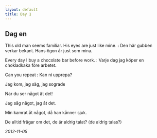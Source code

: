 ```yaml
---
layout: default
title: Day 1
---
```

## Dag en

This old man seems familiar. His eyes are just like mine.
: Den här gubben verkar bekant. Hans ögon år just som mina.

Every day I buy a chocolate bar before work.
: Varje dag jag köper en chokladkaka före arbetet.

Can you repeat
: Kan ni upprepa?

Jag kom, jag säg, jag sograde

När du ser något ät det!

Jag såg något, jag åt det.

Min kamrat åt något, då han kånner sjuk.

De alltid frågar om det, de är aldrig talat? (de aldrig talas?)

_2012-11-05_
